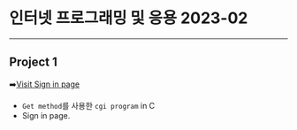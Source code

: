 # 인터넷 프로그래밍 및 응용 2023-02

<HR>

## Project 1

➡️[Visit Sign in page](http://cspro.sogang.ac.kr/~cse20181632/signup.html)

- `Get method`를 사용한 `cgi program` in C
- Sign in page.
